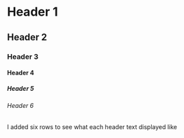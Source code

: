 # Header 1
## Header 2
### Header 3
#### Header 4
##### Header 5
###### Header 6
I added six rows to see what each header text displayed like
